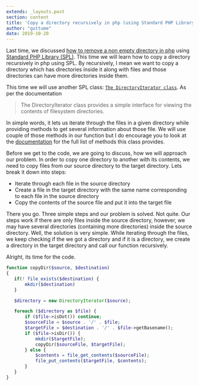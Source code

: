 ```yaml
---
extends: _layouts.post
section: content
title: 'Copy a directory recursively in php (using Standard PHP Library)'
author: "guttume"
date: 2019-10-20
---
```


Last time, we discussed [how to remove a non empty directory in php](https://guttu.me/blog/remove-a-non-empty-directory-in-php/) using [Standard PHP Library (SPL)](https://www.php.net/manual/en/book.spl.php). This time we will learn how to copy a directory recursively in php using SPL. By recursively, I mean we want to copy a directory which has directories inside it along with files and those directories can have more directories inside them.

This time we will use another SPL class: [`The DirectoryIterator class`](https://www.php.net/manual/en/class.directoryiterator.php). As per the documentation 
> The DirectoryIterator class provides a simple interface for viewing the contents of filesystem directories.

In simple words, it lets us iterate through the files in a given directory while providing methods to get several information about those file. We will use couple of those methods in our function but I do encourage you to look at the [documentation](https://www.php.net/manual/en/class.directoryiterator.php) for the full list of methods this class provides.

Before we get to the code, we are going to discuss, how we will approach our problem. In order to copy one directory to another with its contents, we need to copy files from our source directory to the target directory. Lets break it down into steps:

 * Iterate through each file in the source directory
 * Create a file in the target directory with the same name corresponding to each file in the source directory
 * Copy the contents of the source file and put it into the target file
 
 There you go. Three simple steps and our problem is solved. Not quite. Our steps work if there are only files inside the source directory, however, we may have several directories (containing more directories) inside the source directory. Well, the solution is very simple. While iterating through the files, we keep checking if the we got a directory and if it is a directory, we create a directory in the target directory and call our function recursively.
 
 Alright, its time for the code.
 
 ```php
function copyDir($source, $destination)
{
    if(! file_exists($destination) {
        mkdir($destination)
    }

    $directory = new DirectoryIterator($source);

    foreach ($directory as $file) {
        if ($file->isDot()) continue;
        $sourceFile = $source . '/' . $file;
        $targetFile = $destination . '/' . $file->getBasename();
        if ($file->isDir()) {
            mkdir($targetFile);
            copyDir($sourceFile, $targetFile);
        } else {
            $contents = file_get_contents($sourceFile);
            file_put_contents($targetFile, $contents);
        }
    }
}
```